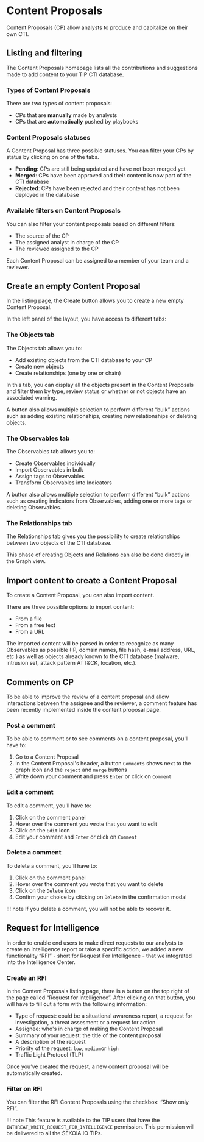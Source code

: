 # Content Proposals

Content Proposals (CP) allow analysts to produce and capitalize on their own CTI. 

## Listing and filtering

The Content Proposals homepage lists all the contributions and suggestions made to add content to your TIP CTI database. 

### Types of Content Proposals

There are two types of content proposals: 

- CPs that are **manually** made by analysts
- CPs that are **automatically** pushed by playbooks

### Content Proposals statuses

A Content Proposal has three possible statuses. You can filter your CPs by status by clicking on one of the tabs. 

- **Pending**: CPs are still being updated and have not been merged yet
- **Merged**: CPs have been approved and their content is now part of the CTI database
- **Rejected**: CPs have been rejected and their content has not been deployed in the database

### Available filters on Content Proposals

You can also filter your content proposals based on different filters: 

- The source of the CP
- The assigned analyst in charge of the CP
- The reviewed assigned to the CP

Each Content Proposal can be assigned to a member of your team and a reviewer. 

## Create an empty Content Proposal

In the listing page, the Create button allows you to create a new empty Content Proposal.

In the left panel of the layout, you have access to different tabs:

### The Objects tab

The Objects tab allows you to: 

- Add existing objects from the CTI database to your CP
- Create new objects
- Create relationships (one by one or chain)

In this tab, you can display all the objects present in the Content Proposals and filter them by type, review status or whether or not objects have an associated warning. 

A button also allows multiple selection to perform different “bulk” actions such as adding existing relationships, creating new relationships or deleting objects.

### The Observables tab

The Observables tab allows you to:

- Create Observables individually
- Import Observables in bulk
- Assign tags to Observables
- Transform Observables into Indicators

A button also allows multiple selection to perform different “bulk” actions such as creating indicators from Observables, adding one or more tags or deleting Observables.

### The Relationships tab

The Relationships tab gives you the possibility to create relationships between two objects of the CTI database.

This phase of creating Objects and Relations can also be done directly in the Graph view.

## Import content to create a Content Proposal

To create a Content Proposal, you can also import content. 

There are three possible options to import content: 

- From a file
- From a free text
- From a URL

The imported content will be parsed in order to recognize as many Observables as possible (IP, domain names, file hash, e-mail address, URL, etc.) as well as objects already known to the CTI database (malware, intrusion set, attack pattern ATT&CK, location, etc.).

## Comments on CP
To be able to improve the review of a content proposal and allow interactions between the assignee and the reviewer, a comment feature has been recently implemented inside the content proposal page.

### Post a comment
To be able to comment or to see comments on a content proposal, you'll have to: 
1. Go to a Content Proposal 
2. In the Content Proposal's header, a button `Comments` shows next to the graph icon and the `reject` and `merge` buttons
3. Write down your comment and press `Enter` or click on `Comment`

### Edit a comment
To edit a comment, you'll have to: 
1. Click on the comment panel 
2. Hover over the comment you wrote that you want to edit 
3. Click on the `Edit` icon 
4. Edit your comment and `Enter` or click on `Comment` 

### Delete a comment
To delete a comment, you'll have to: 
1. Click on the comment panel 
2. Hover over the comment you wrote that you want to delete 
3. Click on the `Delete` icon 
4. Confirm your choice by clicking on `Delete` in the confirmation modal

!!! note
    If you delete a comment, you will not be able to recover it. 

## Request for Intelligence

In order to enable end users to make direct requests to our analysts to create an intelligence report or take a specific action, we added a new functionality “RFI” - short for Request For Intelligence - that we integrated into the Intelligence Center. 

### Create an RFI
In the Content Proposals listing page, there is a button on the top right of the page called “Request for Intelligence”. 
After clicking on that button, you will have to fill out a form with the following information:

- Type of request: could be a situational awareness report, a request for investigation, a threat assesment or a request for action 
- Assignee: who's in charge of making the Content Proposal
- Summary of your request: the title of the content proposal
- A description of the request
- Priority of the request: `low`, `medium`or `high` 
- Traffic Light Protocol (TLP)

Once you’ve created the request, a new content proposal will be automatically created.

### Filter on RFI
You can filter the RFI Content Proposals using the checkbox: “Show only RFI”.

!!! note
    This feature is available to the TIP users that have the `INTHREAT_WRITE_REQUEST_FOR_INTELLIGENCE` permission. This permission will be delivered to all the SEKOIA.IO TIPs.
